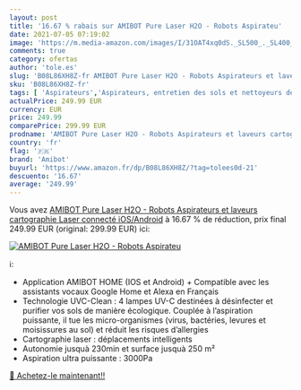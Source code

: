 ```yaml
---
layout: post
title: '16.67 % rabais sur AMIBOT Pure Laser H2O - Robots Aspirateu'
date: 2021-07-05 07:19:02
image: 'https://m.media-amazon.com/images/I/31OAT4xq0dS._SL500_._SL400_.jpg'
comments: true
category: ofertas
author: 'tole.es'
slug: 'B08L86XH8Z-fr AMIBOT Pure Laser H2O - Robots Aspirateurs et laveurs...'
sku: 'B08L86XH8Z-fr'
tags: [ 'Aspirateurs','Aspirateurs, entretien des sols et nettoyeurs de vitres','Cuisine et Maison','Robots aspirateurs','amibot', ]
actualPrice: 249.99 EUR
currency: EUR
price: 249.99
comparePrice: 299.99 EUR
prodname: 'AMIBOT Pure Laser H2O - Robots Aspirateurs et laveurs cartographie Laser connecté iOS/Android'
country: 'fr'
flag: '🇫🇷'
brand: 'Amibot'
buyurl: 'https://www.amazon.fr/dp/B08L86XH8Z/?tag=tolees0d-21'
descuento: '16.67'
average: '249.99'
---
```


Vous avez [AMIBOT Pure Laser H2O - Robots Aspirateurs et laveurs cartographie Laser connecté iOS/Android](https://www.amazon.fr/dp/B08L86XH8Z/?tag=tolees0d-21)  à  16.67 % de réduction, prix final  249.99 EUR (original: 299.99 EUR) ici:

[![AMIBOT Pure Laser H2O - Robots Aspirateu](https://m.media-amazon.com/images/I/31OAT4xq0dS._SL500_._SL400_.jpg)](https://www.amazon.fr/dp/B08L86XH8Z/?tag=tolees0d-21)

ℹ️:

- Application AMIBOT HOME (IOS et Android) + Compatible avec les assistants vocaux Google Home et Alexa en Français
- Technologie UVC-Clean : 4 lampes UV-C destinées à désinfecter et purifier vos sols de manière écologique. Couplée à l’aspiration puissante, il tue les micro-organismes (virus, bactéries, levures et moisissures au sol) et réduit les risques d’allergies
- Cartographie laser : déplacements intelligents
- Autonomie jusquà 230min et surface jusquà 250 m²
- Aspiration ultra puissante : 3000Pa

[🛒 Achetez-le maintenant!!](https://www.amazon.fr/dp/B08L86XH8Z/?tag=tolees0d-21)

